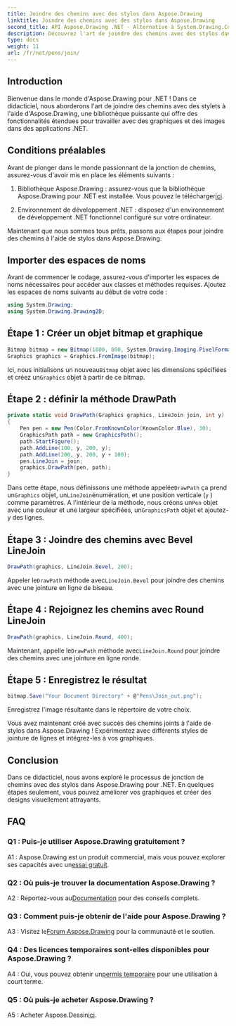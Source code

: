 ```yaml
---
title: Joindre des chemins avec des stylos dans Aspose.Drawing
linktitle: Joindre des chemins avec des stylos dans Aspose.Drawing
second_title: API Aspose.Drawing .NET - Alternative à System.Drawing.Common
description: Découvrez l'art de joindre des chemins avec des stylos dans Aspose.Drawing pour .NET. Créez des graphiques époustouflants avec les options LineJoin.
type: docs
weight: 11
url: /fr/net/pens/join/
---
```

## Introduction

Bienvenue dans le monde d'Aspose.Drawing pour .NET ! Dans ce didacticiel, nous aborderons l'art de joindre des chemins avec des stylets à l'aide d'Aspose.Drawing, une bibliothèque puissante qui offre des fonctionnalités étendues pour travailler avec des graphiques et des images dans des applications .NET.

## Conditions préalables

Avant de plonger dans le monde passionnant de la jonction de chemins, assurez-vous d'avoir mis en place les éléments suivants :

1.  Bibliothèque Aspose.Drawing : assurez-vous que la bibliothèque Aspose.Drawing pour .NET est installée. Vous pouvez le télécharger[ici](https://releases.aspose.com/drawing/net/).

2. Environnement de développement .NET : disposez d'un environnement de développement .NET fonctionnel configuré sur votre ordinateur.

Maintenant que nous sommes tous prêts, passons aux étapes pour joindre des chemins à l'aide de stylos dans Aspose.Drawing.

## Importer des espaces de noms

Avant de commencer le codage, assurez-vous d'importer les espaces de noms nécessaires pour accéder aux classes et méthodes requises. Ajoutez les espaces de noms suivants au début de votre code :

```csharp
using System.Drawing;
using System.Drawing.Drawing2D;
```

## Étape 1 : Créer un objet bitmap et graphique

```csharp
Bitmap bitmap = new Bitmap(1000, 800, System.Drawing.Imaging.PixelFormat.Format32bppPArgb);
Graphics graphics = Graphics.FromImage(bitmap);
```

 Ici, nous initialisons un nouveau`Bitmap` objet avec les dimensions spécifiées et créez un`Graphics` objet à partir de ce bitmap.

## Étape 2 : définir la méthode DrawPath

```csharp
private static void DrawPath(Graphics graphics, LineJoin join, int y)
{
    Pen pen = new Pen(Color.FromKnownColor(KnownColor.Blue), 30);
    GraphicsPath path = new GraphicsPath();
    path.StartFigure();
    path.AddLine(100, y, 200, y);
    path.AddLine(200, y, 200, y + 100);
    pen.LineJoin = join;
    graphics.DrawPath(pen, path);
}
```

 Dans cette étape, nous définissons une méthode appelée`DrawPath` ça prend un`Graphics` objet, un`LineJoin`énumération, et une position verticale (`y` ) comme paramètres. A l'intérieur de la méthode, nous créons un`Pen` objet avec une couleur et une largeur spécifiées, un`GraphicsPath` objet et ajoutez-y des lignes.

## Étape 3 : Joindre des chemins avec Bevel LineJoin

```csharp
DrawPath(graphics, LineJoin.Bevel, 200);
```

 Appeler le`DrawPath` méthode avec`LineJoin.Bevel` pour joindre des chemins avec une jointure en ligne de biseau.

## Étape 4 : Rejoignez les chemins avec Round LineJoin

```csharp
DrawPath(graphics, LineJoin.Round, 400);
```

 Maintenant, appelle le`DrawPath` méthode avec`LineJoin.Round` pour joindre des chemins avec une jointure en ligne ronde.

## Étape 5 : Enregistrez le résultat

```csharp
bitmap.Save("Your Document Directory" + @"Pens\Join_out.png");
```

Enregistrez l'image résultante dans le répertoire de votre choix.

Vous avez maintenant créé avec succès des chemins joints à l'aide de stylos dans Aspose.Drawing ! Expérimentez avec différents styles de jointure de lignes et intégrez-les à vos graphiques.

## Conclusion

Dans ce didacticiel, nous avons exploré le processus de jonction de chemins avec des stylos dans Aspose.Drawing pour .NET. En quelques étapes seulement, vous pouvez améliorer vos graphiques et créer des designs visuellement attrayants.

## FAQ

### Q1 : Puis-je utiliser Aspose.Drawing gratuitement ?

 A1 : Aspose.Drawing est un produit commercial, mais vous pouvez explorer ses capacités avec un[essai gratuit](https://releases.aspose.com/).

### Q2 : Où puis-je trouver la documentation Aspose.Drawing ?

 A2 : Reportez-vous au[Documentation](https://reference.aspose.com/drawing/net/) pour des conseils complets.

### Q3 : Comment puis-je obtenir de l'aide pour Aspose.Drawing ?

 A3 : Visitez le[Forum Aspose.Drawing](https://forum.aspose.com/c/diagram/17) pour la communauté et le soutien.

### Q4 : Des licences temporaires sont-elles disponibles pour Aspose.Drawing ?

 A4 : Oui, vous pouvez obtenir un[permis temporaire](https://purchase.aspose.com/temporary-license/) pour une utilisation à court terme.

### Q5 : Où puis-je acheter Aspose.Drawing ?

 A5 : Acheter Aspose.Dessin[ici](https://purchase.aspose.com/buy).